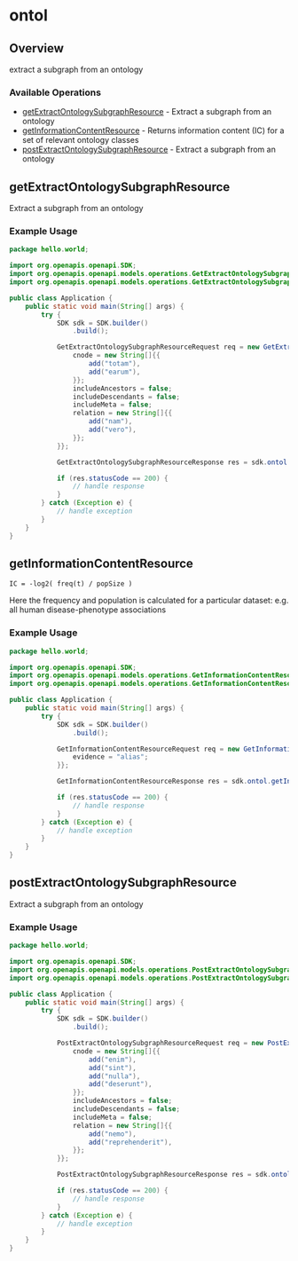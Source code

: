 # ontol

## Overview

extract a subgraph from an ontology

### Available Operations

* [getExtractOntologySubgraphResource](#getextractontologysubgraphresource) - Extract a subgraph from an ontology
* [getInformationContentResource](#getinformationcontentresource) - Returns information content (IC) for a set of relevant ontology classes
* [postExtractOntologySubgraphResource](#postextractontologysubgraphresource) - Extract a subgraph from an ontology

## getExtractOntologySubgraphResource

Extract a subgraph from an ontology

### Example Usage

```java
package hello.world;

import org.openapis.openapi.SDK;
import org.openapis.openapi.models.operations.GetExtractOntologySubgraphResourceRequest;
import org.openapis.openapi.models.operations.GetExtractOntologySubgraphResourceResponse;

public class Application {
    public static void main(String[] args) {
        try {
            SDK sdk = SDK.builder()
                .build();

            GetExtractOntologySubgraphResourceRequest req = new GetExtractOntologySubgraphResourceRequest("commodi", "itaque") {{
                cnode = new String[]{{
                    add("totam"),
                    add("earum"),
                }};
                includeAncestors = false;
                includeDescendants = false;
                includeMeta = false;
                relation = new String[]{{
                    add("nam"),
                    add("vero"),
                }};
            }};            

            GetExtractOntologySubgraphResourceResponse res = sdk.ontol.getExtractOntologySubgraphResource(req);

            if (res.statusCode == 200) {
                // handle response
            }
        } catch (Exception e) {
            // handle exception
        }
    }
}
```

## getInformationContentResource

```
IC = -log2( freq(t) / popSize )
```

Here the frequency and population is calculated for a particular dataset:
e.g. all human disease-phenotype associations

### Example Usage

```java
package hello.world;

import org.openapis.openapi.SDK;
import org.openapis.openapi.models.operations.GetInformationContentResourceRequest;
import org.openapis.openapi.models.operations.GetInformationContentResourceResponse;

public class Application {
    public static void main(String[] args) {
        try {
            SDK sdk = SDK.builder()
                .build();

            GetInformationContentResourceRequest req = new GetInformationContentResourceRequest("voluptatem", "ipsam", "vel") {{
                evidence = "alias";
            }};            

            GetInformationContentResourceResponse res = sdk.ontol.getInformationContentResource(req);

            if (res.statusCode == 200) {
                // handle response
            }
        } catch (Exception e) {
            // handle exception
        }
    }
}
```

## postExtractOntologySubgraphResource

Extract a subgraph from an ontology

### Example Usage

```java
package hello.world;

import org.openapis.openapi.SDK;
import org.openapis.openapi.models.operations.PostExtractOntologySubgraphResourceRequest;
import org.openapis.openapi.models.operations.PostExtractOntologySubgraphResourceResponse;

public class Application {
    public static void main(String[] args) {
        try {
            SDK sdk = SDK.builder()
                .build();

            PostExtractOntologySubgraphResourceRequest req = new PostExtractOntologySubgraphResourceRequest("quasi", "non") {{
                cnode = new String[]{{
                    add("enim"),
                    add("sint"),
                    add("nulla"),
                    add("deserunt"),
                }};
                includeAncestors = false;
                includeDescendants = false;
                includeMeta = false;
                relation = new String[]{{
                    add("nemo"),
                    add("reprehenderit"),
                }};
            }};            

            PostExtractOntologySubgraphResourceResponse res = sdk.ontol.postExtractOntologySubgraphResource(req);

            if (res.statusCode == 200) {
                // handle response
            }
        } catch (Exception e) {
            // handle exception
        }
    }
}
```
